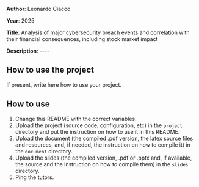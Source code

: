 **Author**: Leonardo Ciacco

**Year**: 2025

**Title**: Analysis of major cybersecurity breach events and correlation with their financial consequences, including stock market impact

**Description**: ----

## How to use the project
If present, write here how to use your project.

## How to use
1. Change this README with the correct variables.
2. Upload the project (source code, configuration, etc) in the `project`
   directory and put the instruction on how to use it in this README.
3. Upload the document (the compiled .pdf version, the latex source files 
   and resources, and, if needed, the instruction on how to compile it) 
   in the `document` directory.
4. Upload the slides (the compiled version, .pdf or .pptx and, if
   available, the source and the instruction on how to compile them) in
   the `slides` directory.
5. Ping the tutors.
